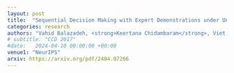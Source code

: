 ```yaml
---
layout: post
title:  "Sequential Decision Making with Expert Demonstrations under Unobserved Heterogeneity"
categories: research
authors: "Vahid Balazadeh, <strong>Keertana Chidambaram</strong>, Viet Nguyen, Rahul G Krishnan, Vasilis Syrgkanis"
# subtitle: "CCD 2017"
#date:   2024-04-10 00:00:00 +00:00
venue1: "NeurIPS"
arxiv: https://arxiv.org/pdf/2404.07266
---
```

<!-- Technical and design details of the Intel RealSense R200 and D400 series -->

<!-- I wrote a paper describing the details of a family of RGBD cameras, ASICs and algorithms produced by Intel. It was submitted and accepted to CCD 2017, a CVPR 2017 Workshop. My coauthors were all senior management at Intel and the paper was written to inform the academic community of issues, challenges and priorities in building stereoscopic depth cameras for production use. We highlight state-of-the-art performance on modern datasets, on certain metrics, along with establishing baselines for new datasets and evaluation metrics for depth cameras in general. -->
